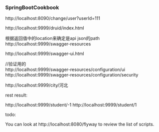 ### SpringBootCookbook
http://localhost:8090/change/user?userId=111

http://localhost:9999/druid/index.html  

根据返回值中的location来确定是api json的path
http://localhost:9999/swagger-resources

http://localhost:9999/swagger-ui.html

//验证用的   
http://localhost:9999/swagger-resources/configuration/ui
http://localhost:9999/swagger-resources/configuration/security


http://localhost:9999/city/河北

rest result:  

http://localhost:9999/student/-1
http://localhost:9999/student/1


todo:  

You can look at http://localhost:8080/flyway to review the list of scripts.


